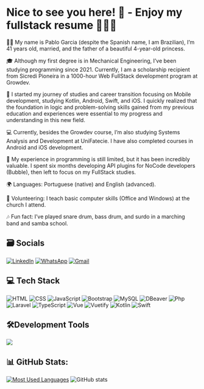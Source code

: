 # Nice to see you here! 🤩 - Enjoy my fullstack resume 🚀🧑‍💻

👨‍💻 My name is Pablo Garcia (despite the Spanish name, I am Brazilian), I’m 41 years old, married, and the father of a beautiful 4-year-old princess.

🎓 Although my first degree is in Mechanical Engineering, I’ve been studying programming since 2021. Currently, I am a scholarship recipient from Sicredi Pioneira in a 1000-hour Web FullStack development program at Growdev.

📱 I started my journey of studies and career transition focusing on Mobile development, studying Kotlin, Android, Swift, and iOS. I quickly realized that the foundation in logic and problem-solving skills gained from my previous education and experiences were essential to my progress and understanding in this new field.

💻 Currently, besides the Growdev course, I’m also studying Systems Analysis and Development at UniFatecie. I have also completed courses in Android and iOS development.

🔧 My experience in programming is still limited, but it has been incredibly valuable. I spent six months developing API plugins for NoCode developers (Bubble), then left to focus on my FullStack studies.

🌍 Languages: Portuguese (native) and English (advanced).

🤝 Volunteering: I teach basic computer skills (Office and Windows) at the church I attend.

🎶 Fun fact: I’ve played snare drum, bass drum, and surdo in a marching band and samba school.

## 🗃️ Socials
[![LinkedIn](https://img.shields.io/badge/LinkedIn-0077B5?style=for-the-badge&logo=linkedin&logoColor=white)](https://www.linkedin.com/in/pablogarciadev/)
[![WhatsApp](https://img.shields.io/badge/WhatsApp-25D366?style=for-the-badge&logo=whatsapp&logoColor=white)](https://api.whatsapp.com/send?phone=5551993482929)
[![Gmail](https://img.shields.io/badge/Gmail-D14836?style=for-the-badge&logo=gmail&logoColor=white)](mailto:contato.pablorobertodev@gmail.com)

## 💻 Tech Stack
![HTML](https://img.shields.io/badge/Html5-f25e02?style=for-the-badge&logo=html5&logoColor=white)
![CSS](https://img.shields.io/badge/CSS3-2d84e0?style=for-the-badge&logo=css3&logoColor=white)
![JavaScript](https://img.shields.io/badge/JavaScript-1f1f1f?style=for-the-badge&logo=javascript&logoColor=yellow)
![Bootstrap](https://img.shields.io/badge/Bootstrap-7b5fed?style=for-the-badge&logo=bootstrap&logoColor=white)
![MySQL](https://img.shields.io/badge/MySQL-967ef7?style=for-the-badge&logo=mysql&logoColor=white)
![DBeaver](https://img.shields.io/badge/DBeaver-5493f7?style=for-the-badge&logo=dbeaver&logoColor=white)
![Php](https://img.shields.io/badge/Php-31283b?style=for-the-badge&logo=php&logoColor=b079f2)
![Laravel](https://img.shields.io/badge/Laravel-f5663b?style=for-the-badge&logo=laravel&logoColor=white)
![TypeScript](https://img.shields.io/badge/typescript-132c5b?style=for-the-badge&logo=typescript&logoColor=%4071bd)
![Vue](https://img.shields.io/badge/vuejs-%2335495e.svg?style=for-the-badge&logo=vuedotjs&logoColor=%234FC08D)
![Vuetify](https://img.shields.io/badge/vuetify-%2335495e.svg?style=for-the-badge&logo=vuetify&logoColor=%4492a9)
![Kotlin](https://img.shields.io/badge/kotlin-573ba9?style=for-the-badge&logo=kotlin&logoColor=%4492a9)
![Swift](https://img.shields.io/badge/swift-eda344?style=for-the-badge&logo=swift&logoColor=%4492a9)

## 🛠️Development Tools
<p align="left">
  <a href="https://skillicons.dev">
    <img src="https://skillicons.dev/icons?i=androidstudio,apple,vscode,figma,postman,github,git,discord,idea,powershell&perline=10" />
  </a>
</p>

## 📊 GitHub Stats:

[![Most Used Languages](https://github-readme-stats-git-masterrstaa-rickstaa.vercel.app/api/top-langs/?username=PabloGarcia48&line_height=10&card_width=290&layout=compact&hide_title=false&count_private=true&langs_count=8&show_icons=true&title_color=FF00F6&hide=blade&bg_color=000&text_color=8B8B8B&border_radius=3&border_color=561760&count_private=true)](https://github.com/PabloGarcia48/github-readme-stats)
![GitHub stats](https://github-readme-stats-git-masterrstaa-rickstaa.vercel.app/api?username=PabloGarcia48&hide_title=true&show_icons=true&include_all_commits=false&count_private=true&line_height=25&hide=issues&bg_color=000&title_color=FF00F6&text_color=FFF&border_radius=3&border_color=36123c&icon_color=FF00F6&theme=jolly)
<br>

<!--
# 📊 GitHub Stats:
<div align="left">
  <a href="https://github.com/PabloGarcia48">
  <img height="140em" src="https://github-readme-stats.vercel.app/api?username=PabloGarcia48&show_icons=true&theme=dracula&include_all_commits=true&count_private=true"/_>
  <img height="140em" src="https://github-readme-stats.vercel.app/api/top-langs/?username=PabloGarcia48&layout=compact&langs_count=7&theme=dracula"/_>
</div>
-->
